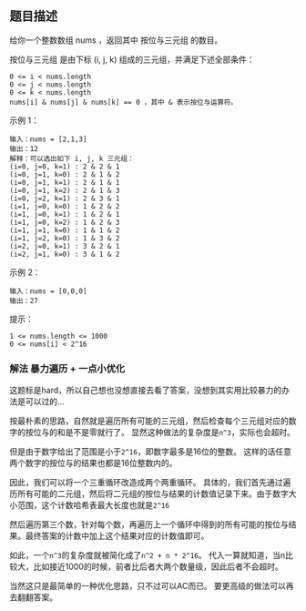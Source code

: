 ## 题目描述
给你一个整数数组 nums ，返回其中 按位与三元组 的数目。

按位与三元组 是由下标 (i, j, k) 组成的三元组，并满足下述全部条件：
```
0 <= i < nums.length
0 <= j < nums.length
0 <= k < nums.length
nums[i] & nums[j] & nums[k] == 0 ，其中 & 表示按位与运算符。
```
 
示例 1：
```
输入：nums = [2,1,3]
输出：12
解释：可以选出如下 i, j, k 三元组：
(i=0, j=0, k=1) : 2 & 2 & 1
(i=0, j=1, k=0) : 2 & 1 & 2
(i=0, j=1, k=1) : 2 & 1 & 1
(i=0, j=1, k=2) : 2 & 1 & 3
(i=0, j=2, k=1) : 2 & 3 & 1
(i=1, j=0, k=0) : 1 & 2 & 2
(i=1, j=0, k=1) : 1 & 2 & 1
(i=1, j=0, k=2) : 1 & 2 & 3
(i=1, j=1, k=0) : 1 & 1 & 2
(i=1, j=2, k=0) : 1 & 3 & 2
(i=2, j=0, k=1) : 3 & 2 & 1
(i=2, j=1, k=0) : 3 & 1 & 2
```
示例 2：
```
输入：nums = [0,0,0]
输出：27
```

提示：
```
1 <= nums.length <= 1000
0 <= nums[i] < 2^16
```

### 解法 暴力遍历 + 一点小优化
这题标是hard，所以自己想也没想直接去看了答案，没想到其实用比较暴力的办法是可以过的…

按最朴素的思路，自然就是遍历所有可能的三元组，然后检查每个三元组对应的数字的按位与的和是不是零就行了。
显然这种做法的复杂度是`n^3`，实际也会超时。

但是由于数字给出了范围是小于`2^16`，即数字最多是16位的整数。
这样的话任意两个数字的按位与的结果也都是16位整数内的。

因此，我们可以将一个三重循环改造成两个两重循环。
具体的，我们首先通过遍历所有可能的二元组，然后将二元组的按位与结果的计数值记录下来。由于数字大小范围，这个计数哈希表最大长度也就是`2^16`

然后遍历第三个数，针对每个数，再遍历上一个循环中得到的所有可能的按位与结果。最终答案的计数中加上这个结果对应的计数值即可。

如此，一个`n^3`的复杂度就被简化成了`n^2 + n * 2^16`。
代入一算就知道，当n比较大，比如接近1000的时候，前者比后者大两个数量级，因此后者不会超时。

当然这只是最简单的一种优化思路，只不过可以AC而已。
要更高级的做法可以再去翻翻答案。
